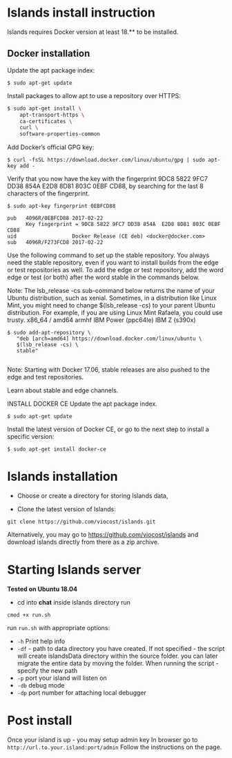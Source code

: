 # Islands install instruction
Islands requires Docker version at least 18.** to be installed.

## Docker installation

Update the apt package index:
```
$ sudo apt-get update
```
Install packages to allow apt to use a repository over HTTPS:
```sh
$ sudo apt-get install \
    apt-transport-https \
    ca-certificates \
    curl \
    software-properties-common

```
Add Docker’s official GPG key:
```
$ curl -fsSL https://download.docker.com/linux/ubuntu/gpg | sudo apt-key add -
```
Verify that you now have the key with the fingerprint 9DC8 5822 9FC7 DD38 854A E2D8 8D81 803C 0EBF CD88, by searching for the last 8 characters of the fingerprint.
```
$ sudo apt-key fingerprint 0EBFCD88

pub   4096R/0EBFCD88 2017-02-22
      Key fingerprint = 9DC8 5822 9FC7 DD38 854A  E2D8 8D81 803C 0EBF CD88
uid                  Docker Release (CE deb) <docker@docker.com>
sub   4096R/F273FCD8 2017-02-22
```

Use the following command to set up the stable repository. You always need the stable repository, even if you want to install builds from the edge or test repositories as well. To add the edge or test repository, add the word edge or test (or both) after the word stable in the commands below.

Note: The lsb_release -cs sub-command below returns the name of your Ubuntu distribution, such as xenial. Sometimes, in a distribution like Linux Mint, you might need to change $(lsb_release -cs) to your parent Ubuntu distribution. For example, if you are using Linux Mint Rafaela, you could use trusty.
x86_64 / amd64
armhf
IBM Power (ppc64le)
IBM Z (s390x)
```
$ sudo add-apt-repository \
   "deb [arch=amd64] https://download.docker.com/linux/ubuntu \
   $(lsb_release -cs) \
   stable"
   
 ```
   
Note: Starting with Docker 17.06, stable releases are also pushed to the edge and test repositories.

Learn about stable and edge channels.

INSTALL DOCKER CE
Update the apt package index.
```
$ sudo apt-get update
```
Install the latest version of Docker CE, or go to the next step to install a specific version:

```
$ sudo apt-get install docker-ce
```

# Islands installation

* Choose or create a directory for storing Islands data,

* Clone the latest version of Islands:
```
git clone https://github.com/viocost/islands.git
```
Alternatively, you may go to https://github.com/viocost/islands
and download islands directly from there as a zip archive.

# Starting Islands server
**Tested on Ubuntu 18.04**
* cd into __chat__ inside islands directory
run
```
cmod +x run.sh
```
run `run.sh` with appropriate options:
- `-h` Print help info
 - `-df` - path to data directory  you have created. If not specified - the script will create islandsData directory within the source folder.
   you can later migrate the entire data by moving the folder. When running the script - specify the new path
 - `-p` port your island will listen on
 - `-db` debug mode
 - `-dp` port number for attaching local debugger
 
 # Post install
 Once your island is up - you may setup admin key
 In browser go to `http://url.to.your.island:port/admin`
 Follow the instructions on the page.
 
 
   